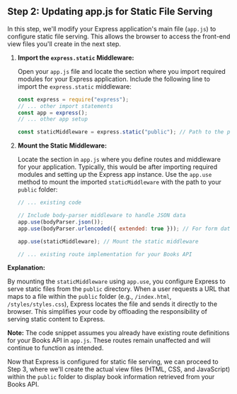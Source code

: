## Step 2: Updating app.js for Static File Serving

In this step, we'll modify your Express application's main file (`app.js`) to configure static file serving. This allows the browser to access the front-end view files you'll create in the next step.

1. **Import the `express.static` Middleware:**

   Open your `app.js` file and locate the section where you import required modules for your Express application. Include the following line to import the `express.static` middleware:
  
   ```javascript
   const express = require("express");
   // ... other import statements
   const app = express();
   // ... other app setup

   const staticMiddleware = express.static("public"); // Path to the public folder
   ```

2. **Mount the Static Middleware:**

   Locate the section in `app.js` where you define routes and middleware for your application. Typically, this would be after importing required modules and setting up the Express app instance. Use the `app.use` method to mount the imported `staticMiddleware` with the path to your `public` folder:

   ```javascript
   // ... existing code

   // Include body-parser middleware to handle JSON data
   app.use(bodyParser.json());
   app.use(bodyParser.urlencoded({ extended: true })); // For form data handling

   app.use(staticMiddleware); // Mount the static middleware

   // ... existing route implementation for your Books API
   ```

**Explanation:**

By mounting the `staticMiddleware` using `app.use`, you configure Express to serve static files from the `public` directory. When a user requests a URL that maps to a file within the `public` folder (e.g., `/index.html`, `/styles/styles.css`), Express locates the file and sends it directly to the browser. This simplifies your code by offloading the responsibility of serving static content to Express.

**Note:** The code snippet assumes you already have existing route definitions for your Books API in `app.js`. These routes remain unaffected and will continue to function as intended.

Now that Express is configured for static file serving, we can proceed to Step 3, where we'll create the actual view files (HTML, CSS, and JavaScript) within the `public` folder to display book information retrieved from your Books API.
